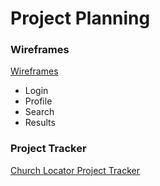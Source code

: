 # Project Planning

### Wireframes

<a href="https://github.com/Athubbard/liftoff-assignments-1/blob/master/P3-Project_Planning/WireframesPDF.pdf">Wireframes</a>
- Login 
- Profile
- Search 
- Results


### Project Tracker

<a href="https://www.pivotaltracker.com/n/projects/2237857">Church Locator Project Tracker</a>

